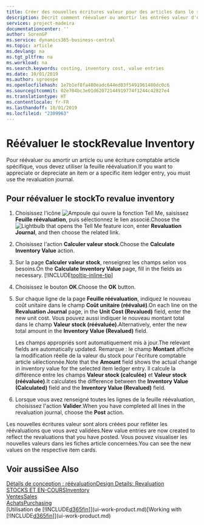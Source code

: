 ```yaml
---
title: Créer des nouvelles écritures valeur pour des articles dans le stock| Microsoft Docs
description: Décrit comment réévaluer ou amortir les entrées valeur d'un ou de plusieurs articles dans le stock en validant leur valeur calculée courante.
services: project-madeira
documentationcenter: ''
author: SorenGP
ms.service: dynamics365-business-central
ms.topic: article
ms.devlang: na
ms.tgt_pltfrm: na
ms.workload: na
ms.search.keywords: costing, inventory cost, value entries
ms.date: 10/01/2019
ms.author: sgroespe
ms.openlocfilehash: 1e7b1ef8fa480eadc644ed03f5491961480dc0c6
ms.sourcegitcommit: 02e704bc3e01d62072144919774f1244c42827e4
ms.translationtype: HT
ms.contentlocale: fr-FR
ms.lasthandoff: 10/01/2019
ms.locfileid: "2309963"
---
```

# <a name="revalue-inventory"></a><span data-ttu-id="f5460-103">Réévaluer le stock</span><span class="sxs-lookup"><span data-stu-id="f5460-103">Revalue Inventory</span></span>
<span data-ttu-id="f5460-104">Pour réévaluer ou amortir un article ou une écriture comptable article spécifique, vous devez utiliser la feuille réévaluation.</span><span class="sxs-lookup"><span data-stu-id="f5460-104">If you want to appreciate or depreciate an item or a specific item ledger entry, you must use the revaluation journal.</span></span>

## <a name="to-revalue-inventory"></a><span data-ttu-id="f5460-105">Pour réévaluer le stock</span><span class="sxs-lookup"><span data-stu-id="f5460-105">To revalue inventory</span></span>
1. <span data-ttu-id="f5460-106">Choisissez l'icône ![Ampoule qui ouvre la fonction Tell Me](media/ui-search/search_small.png "Dites-moi ce que vous voulez faire"), saisissez **Feuille réévaluation**, puis sélectionnez le lien associé.</span><span class="sxs-lookup"><span data-stu-id="f5460-106">Choose the ![Lightbulb that opens the Tell Me feature](media/ui-search/search_small.png "Tell me what you want to do") icon, enter **Revaluation Journal**, and then choose the related link.</span></span>
2. <span data-ttu-id="f5460-107">Choisissez l'action **Calculer valeur stock**.</span><span class="sxs-lookup"><span data-stu-id="f5460-107">Choose the **Calculate Inventory Value** action.</span></span>
3. <span data-ttu-id="f5460-108">Sur la page **Calculer valeur stock**, renseignez les champs selon vos besoins.</span><span class="sxs-lookup"><span data-stu-id="f5460-108">On the **Calculate Inventory Value** page, fill in the fields as necessary.</span></span> [!INCLUDE[tooltip-inline-tip](includes/tooltip-inline-tip_md.md)]
4. <span data-ttu-id="f5460-109">Choisissez le bouton **OK**.</span><span class="sxs-lookup"><span data-stu-id="f5460-109">Choose the **OK** button.</span></span>
5. <span data-ttu-id="f5460-110">Sur chaque ligne de la page **Feuille réévaluation**, indiquez le nouveau coût unitaire dans le champ **Coût unitaire (réévalué)**.</span><span class="sxs-lookup"><span data-stu-id="f5460-110">On each line on the **Revaluation Journal** page, in the **Unit Cost (Revalued)** field, enter the new unit cost.</span></span> <span data-ttu-id="f5460-111">Vous pouvez aussi indiquer le nouveau montant total dans le champ **Valeur stock (réévaluée)**.</span><span class="sxs-lookup"><span data-stu-id="f5460-111">Alternatively, enter the new total amount in the **Inventory Value (Revalued)** field.</span></span>

    <span data-ttu-id="f5460-112">Les champs appropriés sont automatiquement mis à jour.</span><span class="sxs-lookup"><span data-stu-id="f5460-112">The relevant fields are automatically updated.</span></span> <span data-ttu-id="f5460-113">Remarque : le champ **Montant** affiche la modification réelle de la valeur du stock pour l'écriture comptable article sélectionnée.</span><span class="sxs-lookup"><span data-stu-id="f5460-113">Note that the **Amount** field shows the actual change in inventory value for the selected item ledger entry.</span></span> <span data-ttu-id="f5460-114">Il calcule la différence entre les champs **Valeur stock (calculée)** et **Valeur stock (réévaluée)**.</span><span class="sxs-lookup"><span data-stu-id="f5460-114">It calculates the difference between the **Inventory Value (Calculated)** field and the **Inventory Value (Revalued)** field.</span></span>
6. <span data-ttu-id="f5460-115">Lorsque vous avez renseigné toutes les lignes de la feuille réévaluation, choisissez l'action **Valider**.</span><span class="sxs-lookup"><span data-stu-id="f5460-115">When you have completed all lines in the revaluation journal, choose the **Post** action.</span></span>

<span data-ttu-id="f5460-116">Les nouvelles écritures valeur sont alors créées pour refléter les réévaluations que vous avez validées.</span><span class="sxs-lookup"><span data-stu-id="f5460-116">New value entries are now created to reflect the revaluations that you have posted.</span></span> <span data-ttu-id="f5460-117">Vous pouvez visualiser les nouvelles valeurs dans les fiches article concernées.</span><span class="sxs-lookup"><span data-stu-id="f5460-117">You can see the new values on the respective item cards.</span></span>

## <a name="see-also"></a><span data-ttu-id="f5460-118">Voir aussi</span><span class="sxs-lookup"><span data-stu-id="f5460-118">See Also</span></span>
[<span data-ttu-id="f5460-119">Détails de conception : réévaluation</span><span class="sxs-lookup"><span data-stu-id="f5460-119">Design Details: Revaluation</span></span>](design-details-revaluation.md)  
[<span data-ttu-id="f5460-120">STOCKS ET EN-COURS</span><span class="sxs-lookup"><span data-stu-id="f5460-120">Inventory</span></span>](inventory-manage-inventory.md)  
[<span data-ttu-id="f5460-121">Ventes</span><span class="sxs-lookup"><span data-stu-id="f5460-121">Sales</span></span>](sales-manage-sales.md)  
[<span data-ttu-id="f5460-122">Achats</span><span class="sxs-lookup"><span data-stu-id="f5460-122">Purchasing</span></span>](purchasing-manage-purchasing.md)  
<span data-ttu-id="f5460-123">[Utilisation de [!INCLUDE[d365fin](includes/d365fin_md.md)]](ui-work-product.md)</span><span class="sxs-lookup"><span data-stu-id="f5460-123">[Working with [!INCLUDE[d365fin](includes/d365fin_md.md)]](ui-work-product.md)</span></span>
